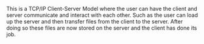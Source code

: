 This is a TCP/IP Client-Server Model where the user can have the client and server communicate and interact with each other. Such as the user can load up the server and then transfer 
files from the client to the server. After doing so these files are now stored on the server and the client has done its job. 
